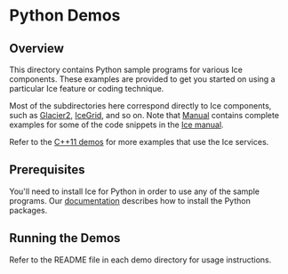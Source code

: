 # Python Demos

## Overview

This directory contains Python sample programs for various Ice components. These
examples are provided to get you started on using a particular Ice feature or
coding technique.

Most of the subdirectories here correspond directly to Ice components, such as
[Glacier2](./Glacier2), [IceGrid](./IceGrid), and so on. Note that
[Manual](./Manual) contains complete examples for some of the code snippets in
the [Ice manual][1].

Refer to the [C++11 demos](../cpp11) for more examples that use the Ice
services.

## Prerequisites

You'll need to install Ice for Python in order to use any of the sample
programs. Our [documentation][2] describes how to install the Python packages.

## Running the Demos

Refer to the README file in each demo directory for usage instructions.

[1]: https://doc.zeroc.com/ice/3.7/introduction
[2]: https://doc.zeroc.com/display/Rel/Using+the+Python+Distribution+for+Ice+3.7.2
